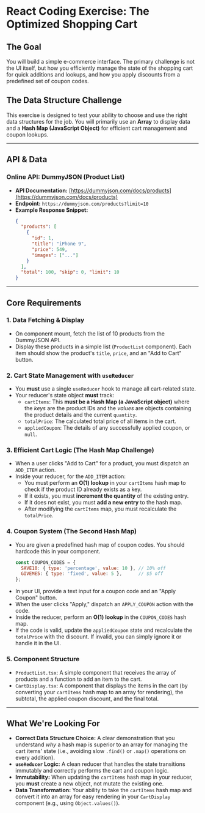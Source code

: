 # React Coding Exercise: The Optimized Shopping Cart

## The Goal

You will build a simple e-commerce interface. The primary challenge is not the UI itself, but how you efficiently manage the state of the shopping cart for quick additions and lookups, and how you apply discounts from a predefined set of coupon codes.

## The Data Structure Challenge

This exercise is designed to test your ability to choose and use the right data structures for the job. You will primarily use an **Array** to display data and a **Hash Map (JavaScript Object)** for efficient cart management and coupon lookups.

---

## API & Data

### Online API: DummyJSON (Product List)

*   **API Documentation:** [https://dummyjson.com/docs/products](https://dummyjson.com/docs/products)
*   **Endpoint:** `https://dummyjson.com/products?limit=10`
*   **Example Response Snippet:**
    ```json
    {
      "products": [
        {
          "id": 1,
          "title": "iPhone 9",
          "price": 549,
          "images": ["..."]
        }
      ],
      "total": 100, "skip": 0, "limit": 10
    }
    ```

---

## Core Requirements

### 1. Data Fetching & Display
*   On component mount, fetch the list of 10 products from the DummyJSON API.
*   Display these products in a simple list (`ProductList` component). Each item should show the product's `title`, `price`, and an "Add to Cart" button.

### 2. Cart State Management with `useReducer`
*   You **must** use a single `useReducer` hook to manage all cart-related state.
*   Your reducer's state object **must** track:
    *   `cartItems`: This **must be a Hash Map (a JavaScript object)** where the *keys* are the product IDs and the *values* are objects containing the product details and the current `quantity`.
    *   `totalPrice`: The calculated total price of all items in the cart.
    *   `appliedCoupon`: The details of any successfully applied coupon, or `null`.

### 3. Efficient Cart Logic (The Hash Map Challenge)
*   When a user clicks "Add to Cart" for a product, you must dispatch an `ADD_ITEM` action.
*   Inside your reducer, for the `ADD_ITEM` action:
    *   You must perform an **O(1) lookup** in your `cartItems` hash map to check if the product ID already exists as a key.
    *   If it exists, you must **increment the quantity** of the existing entry.
    *   If it does not exist, you must **add a new entry** to the hash map.
    *   After modifying the `cartItems` map, you must recalculate the `totalPrice`.

### 4. Coupon System (The Second Hash Map)
*   You are given a predefined hash map of coupon codes. You should hardcode this in your component.
    ```javascript
    const COUPON_CODES = {
      SAVE10: { type: 'percentage', value: 10 }, // 10% off
      GIVEME5: { type: 'fixed', value: 5 },      // $5 off
    };
    ```
*   In your UI, provide a text input for a coupon code and an "Apply Coupon" button.
*   When the user clicks "Apply," dispatch an `APPLY_COUPON` action with the code.
*   Inside the reducer, perform an **O(1) lookup** in the `COUPON_CODES` hash map.
*   If the code is valid, update the `appliedCoupon` state and recalculate the `totalPrice` with the discount. If invalid, you can simply ignore it or handle it in the UI.

### 5. Component Structure
*   `ProductList.tsx`: A simple component that receives the array of products and a function to add an item to the cart.
*   `CartDisplay.tsx`: A component that displays the items in the cart (by converting your `cartItems` hash map to an array for rendering), the subtotal, the applied coupon discount, and the final total.

---

## What We're Looking For

*   **Correct Data Structure Choice:** A clear demonstration that you understand *why* a hash map is superior to an array for managing the cart items' state (i.e., avoiding slow `.find()` or `.map()` operations on every addition).
*   **`useReducer` Logic:** A clean reducer that handles the state transitions immutably and correctly performs the cart and coupon logic.
*   **Immutability:** When updating the `cartItems` hash map in your reducer, you **must** create a new object, not mutate the existing one.
*   **Data Transformation:** Your ability to take the `cartItems` hash map and convert it into an array for easy rendering in your `CartDisplay` component (e.g., using `Object.values()`).